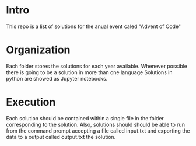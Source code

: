 # Intro
This repo is a list of solutions for the anual event caled "Advent of Code"

# Organization
Each folder stores the solutions for each year available. Whenever possible there is going to be a solution in more than one language
Solutions in python are showed as Jupyter notebooks.


# Execution

Each solution should be contained within a single file in the folder corresponding to the solution. 
Also, solutions should should be able to run from the command prompt accepting a file called input.txt and exporting the data to a output called output.txt the solution.


